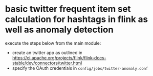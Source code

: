 # basic twitter frequent item set calculation for hashtags in flink as well as anomaly detection

execute the steps below from the main module:

- create an twitter app as outlined in https://ci.apache.org/projects/flink/flink-docs-stable/dev/connectors/twitter.html
- specify the OAuth credentials in `config/jobs/twitter-anomaly.conf`

```bash

```